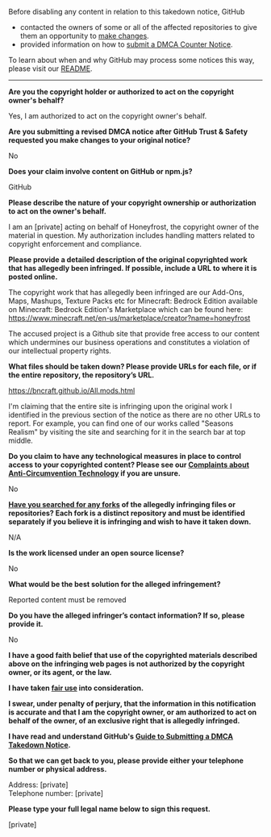 Before disabling any content in relation to this takedown notice, GitHub
- contacted the owners of some or all of the affected repositories to give them an opportunity to [make changes](https://docs.github.com/en/github/site-policy/dmca-takedown-policy#a-how-does-this-actually-work).
- provided information on how to [submit a DMCA Counter Notice](https://docs.github.com/en/articles/guide-to-submitting-a-dmca-counter-notice).

To learn about when and why GitHub may process some notices this way, please visit our [README](https://github.com/github/dmca/blob/master/README.md#anatomy-of-a-takedown-notice).

---

**Are you the copyright holder or authorized to act on the copyright owner's behalf?**

Yes, I am authorized to act on the copyright owner's behalf. 

**Are you submitting a revised DMCA notice after GitHub Trust & Safety requested you make changes to your original notice?**

No

**Does your claim involve content on GitHub or npm.js?**

GitHub

**Please describe the nature of your copyright ownership or authorization to act on the owner's behalf.**

I am an [private] acting on behalf of Honeyfrost, the copyright owner of the material in question. My authorization includes handling matters related to copyright enforcement and compliance.

**Please provide a detailed description of the original copyrighted work that has allegedly been infringed. If possible, include a URL to where it is posted online.**

The copyright work that has allegedly been infringed are our Add-Ons, Maps, Mashups, Texture Packs etc for Minecraft: Bedrock Edition available on Minecraft: Bedrock Edition's Marketplace which can be found here:  
https://www.minecraft.net/en-us/marketplace/creator?name=honeyfrost

The accused project is a Github site that provide free access to our content which undermines our business operations and constitutes a violation of our intellectual property rights.

**What files should be taken down? Please provide URLs for each file, or if the entire repository, the repository’s URL.**

https://bncraft.github.io/All.mods.html

I'm claiming that the entire site is infringing upon the original work I identified in the previous section of the notice as there are no other URLs to report. For example, you can find one of our works called "Seasons Realism" by visiting the site and searching for it in the search bar at top middle.

**Do you claim to have any technological measures in place to control access to your copyrighted content? Please see our <a href="https://docs.github.com/articles/guide-to-submitting-a-dmca-takedown-notice#complaints-about-anti-circumvention-technology">Complaints about Anti-Circumvention Technology</a> if you are unsure.**

No

**<a href="https://docs.github.com/articles/dmca-takedown-policy#b-what-about-forks-or-whats-a-fork">Have you searched for any forks</a> of the allegedly infringing files or repositories? Each fork is a distinct repository and must be identified separately if you believe it is infringing and wish to have it taken down.**

N/A

**Is the work licensed under an open source license?**

No

**What would be the best solution for the alleged infringement?**

Reported content must be removed

**Do you have the alleged infringer’s contact information? If so, please provide it.**

No

**I have a good faith belief that use of the copyrighted materials described above on the infringing web pages is not authorized by the copyright owner, or its agent, or the law.**

**I have taken <a href="https://www.lumendatabase.org/topics/22">fair use</a> into consideration.**

**I swear, under penalty of perjury, that the information in this notification is accurate and that I am the copyright owner, or am authorized to act on behalf of the owner, of an exclusive right that is allegedly infringed.**

**I have read and understand GitHub's <a href="https://docs.github.com/articles/guide-to-submitting-a-dmca-takedown-notice/">Guide to Submitting a DMCA Takedown Notice</a>.**

**So that we can get back to you, please provide either your telephone number or physical address.**

Address: [private]  
Telephone number: [private]  

**Please type your full legal name below to sign this request.**

[private]  

